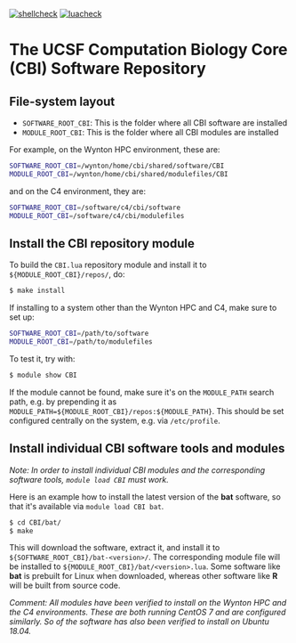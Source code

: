 [![shellcheck](https://github.com/HenrikBengtsson/CBI-software/actions/workflows/shellcheck.yml/badge.svg)](https://github.com/HenrikBengtsson/CBI-software/actions/workflows/shellcheck.yml)
[![luacheck](https://github.com/HenrikBengtsson/CBI-software/actions/workflows/luacheck.yml/badge.svg)](https://github.com/HenrikBengtsson/CBI-software/actions/workflows/luacheck.yml)

# The UCSF Computation Biology Core (CBI) Software Repository

## File-system layout

* `SOFTWARE_ROOT_CBI`: This is the folder where all CBI software are installed
* `MODULE_ROOT_CBI`: This is the folder where all CBI modules are installed

For example, on the Wynton HPC environment, these are:

```sh
SOFTWARE_ROOT_CBI=/wynton/home/cbi/shared/software/CBI
MODULE_ROOT_CBI=/wynton/home/cbi/shared/modulefiles/CBI
```

and on the C4 environment, they are:

```sh
SOFTWARE_ROOT_CBI=/software/c4/cbi/software
MODULE_ROOT_CBI=/software/c4/cbi/modulefiles
```


## Install the CBI repository module

To build the `CBI.lua` repository module and install it to `${MODULE_ROOT_CBI}/repos/`, do:

```sh
$ make install
```

If installing to a system other than the Wynton HPC and C4, make sure to set up:

```sh
SOFTWARE_ROOT_CBI=/path/to/software
MODULE_ROOT_CBI=/path/to/modulefiles
```

To test it, try with:

```sh
$ module show CBI
```

If the module cannot be found, make sure it's on the `MODULE_PATH` search path, e.g. by prepending it as `MODULE_PATH=${MODULE_ROOT_CBI}/repos:${MODULE_PATH}`.  This should be set configured centrally on the system, e.g. via `/etc/profile`.


## Install individual CBI software tools and modules

_Note: In order to install individual CBI modules and the corresponding software tools, `module load CBI` must work._

Here is an example how to install the latest version of the **bat** software, so that it's available via `module load CBI bat`.

```sh
$ cd CBI/bat/
$ make
```

This will download the software, extract it, and install it to `${SOFTWARE_ROOT_CBI}/bat-<version>/`. The corresponding module file will be installed to `${MODULE_ROOT_CBI}/bat/<version>.lua`.  Some software like **bat** is prebuilt for Linux when downloaded, whereas other software like **R** will be built from source code.

_Comment: All modules have been verified to install on the Wynton HPC and the C4 environments.  These are both running CentOS 7 and are configured similarly.  So of the software has also been verified to install on Ubuntu 18.04._

